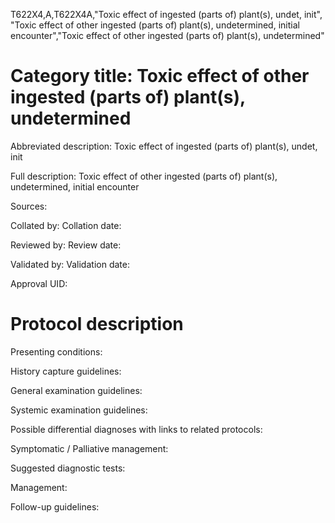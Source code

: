 T622X4,A,T622X4A,"Toxic effect of ingested (parts of) plant(s), undet, init", "Toxic effect of other ingested (parts of) plant(s), undetermined, initial encounter","Toxic effect of other ingested (parts of) plant(s), undetermined"
# Category title: Toxic effect of other ingested (parts of) plant(s), undetermined

Abbreviated description: Toxic effect of ingested (parts of) plant(s), undet, init

Full description: Toxic effect of other ingested (parts of) plant(s), undetermined, initial encounter

Sources:

Collated by:
Collation date:

Reviewed by:
Review date:

Validated by:
Validation date:

Approval UID:

# Protocol description

Presenting conditions:

History capture guidelines:

General examination guidelines:

Systemic examination guidelines:

Possible differential diagnoses with links to related protocols:

Symptomatic / Palliative management:

Suggested diagnostic tests:

Management:

Follow-up guidelines:
